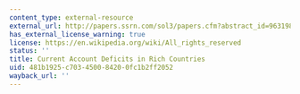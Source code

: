 ```yaml
---
content_type: external-resource
external_url: http://papers.ssrn.com/sol3/papers.cfm?abstract_id=963198
has_external_license_warning: true
license: https://en.wikipedia.org/wiki/All_rights_reserved
status: ''
title: Current Account Deficits in Rich Countries
uid: 481b1925-c703-4500-8420-0fc1b2ff2052
wayback_url: ''
---
```

